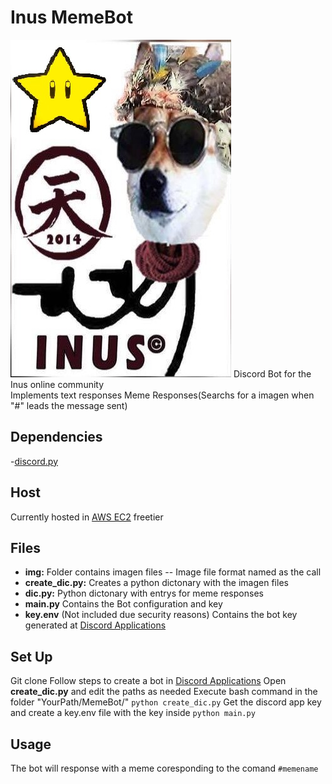 # Inus MemeBot
![Inus](img/inus.jpg)
Discord Bot for the Inus online community  
Implements text responses
Meme Responses(Searchs for a imagen when "#" leads the message sent)


## Dependencies
-[discord.py](https://discordpy.readthedocs.io/en/stable/)

## Host
Currently hosted in [AWS EC2](https://aws.amazon.com/ec2/) freetier 

## Files
- **img:** Folder contains imagen files 
    -- Image file format named as the call 
- **create_dic.py:** Creates a python dictonary with the imagen files 
- **dic.py:** Python dictonary with entrys for meme responses
- **main.py** Contains the Bot configuration and key
- **key.env** (Not included due security reasons) Contains the bot key generated at [Discord Applications](https://discord.com/developers/applications)

## Set Up
Git clone 
Follow steps to create a bot in [Discord Applications](https://discord.com/developers/applications)
Open **create_dic.py** and edit the paths as needed 
Execute bash command in the folder "YourPath/MemeBot/"
`python create_dic.py`
Get the discord app key and create a key.env file with the key inside
`python main.py`

## Usage
The bot will response with a meme coresponding to the comand
`#memename`

